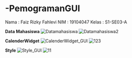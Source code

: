 # -PemogramanGUI
Nama  : Faiz Rizky Fahlevi
NIM   : 19104047
Kelas : S1-SE03-A

**Data Mahasiswa**
![Datamahasiswa](https://user-images.githubusercontent.com/72422012/116971697-28164080-ace4-11eb-8cb1-9da7a40b0fde.png)
![Datamahasiswa2](https://user-images.githubusercontent.com/72422012/116973198-5dbc2900-ace6-11eb-88e2-4cf5d1ca89e1.png)




**CalenderWidget**
![CalenderWidget_GUI](https://user-images.githubusercontent.com/72422012/114349315-efc28d00-9b91-11eb-9a28-be856347f278.png)
![123](https://user-images.githubusercontent.com/72422012/114514478-8613b300-9c65-11eb-954f-e8b6b9ae11e5.png)

**Style**
![Style_GUI](https://user-images.githubusercontent.com/72422012/114349317-f0f3ba00-9b91-11eb-8d46-a0b01ff73eb9.png)
![11](https://user-images.githubusercontent.com/72422012/114514352-6086a980-9c65-11eb-8db5-6257b42fea96.png)



